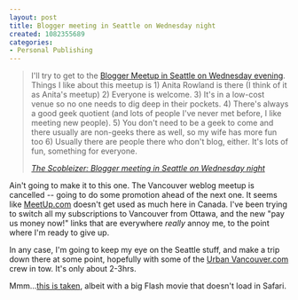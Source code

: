 ```yaml
--- 
layout: post
title: Blogger meeting in Seattle on Wednesday night
created: 1082355689
categories: 
- Personal Publishing
---
```

<blockquote><p>I'll try to get to the <a href="http://www.anitarowland.com/gmarchives/00001727.html">Blogger Meetup in Seattle on Wednesday evening</a>. Things I like about this meetup is 1) Anita Rowland is there (I think of it as Anita's meetup) 2) Everyone is welcome. 3) It's in a low-cost venue so no one needs to dig deep in their pockets. 4) There's always a good geek quotient (and lots of people I've never met before, I like meeting new people). 5) You don't need to be a geek to come and there usually are non-geeks there as well, so my wife has more fun too 6) Usually there are people there who don't blog, either. It's lots of fun, something for everyone.</p>
<cite><a href="http://radio.weblogs.com/0001011/2004/04/18.html#a7230">The Scobleizer: Blogger meeting in Seattle on Wednesday night</a></cite></blockquote>

<p>Ain't going to make it to this one. The Vancouver weblog meetup is cancelled -- going to do some promotion ahead of the next one. It seems like <a href="http://www.meetup.com">MeetUp.com</a> doesn't get used as much here in Canada. I've been trying to switch all my subscriptions to Vancouver from Ottawa, and the new "pay us money now!" links that are everywhere <em>really</em> annoy me, to the point where I'm ready to give up.</p>

<p>In any case, I'm going to keep my eye on the Seattle stuff, and make a trip down there at some point, hopefully with some of the <a href="http://www.urbanvancouver.com" title="Urban Vancouver News">Urban Vancouver.com</a> crew in tow. It's only about 2-3hrs.</p>

<p>Mmm...<a href="http://www.urbanseattle.com">this is taken</a>, albeit with a big Flash movie that doesn't load in Safari.</p>
